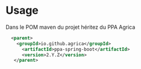 Usage
=========================
  
Dans le POM maven du projet héritez du PPA Agrica
```xml
  <parent>
    <groupId>io.github.agrica</groupId>
      <artifactId>ppa-spring-boot</artifactId>
      <version>2.Y.Z</version>
   </parent>
```